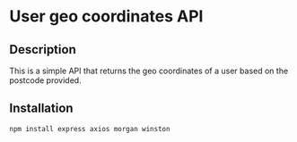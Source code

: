 # User geo coordinates API

## Description

This is a simple API that returns the geo coordinates of a user based on the postcode provided.

## Installation

```bash
npm install express axios morgan winston
```
